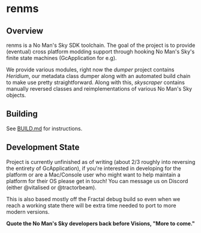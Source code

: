 # renms

## Overview

renms is a No Man's Sky SDK toolchain. The goal of the project is to provide (eventual) cross platform modding support through hooking No Man's Sky's finite state machines (GcApplication for e.g).

We provide various modules, right now the *dumper* project contains *Heridium*, our metadata class dumper along with an automated build chain to make use pretty straightforward. Along with this, *skyscraper* contains manually reversed classes and reimplementations of various No Man's Sky objects.

## Building

See [BUILD.md](docs/BUILD.md) for instructions.

## Development State

Project is currently unfinished as of writing (about 2/3 roughly into reversing the entirety of GcApplication), if you're interested in developing for the platform or are a Mac/Console user who might want to help maintain a platform for their OS please get in touch! You can message us on Discord (either @vitalised or @tractorbeam).

This is also based mostly off the Fractal debug build so even when we reach a working state there will be extra time needed to port to more modern versions.

**Quote the No Man's Sky developers back before Visions, "More to come."**